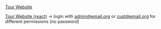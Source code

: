 [Tour Website](http://csweb01.csueastbay.edu/~wi9937/tourProject/index.html)

[Tour Website (react)](http://csweb01.csueastbay.edu/~wi9937/reactTour/)
-> login with admin@email.org or cust@email.org for different permissions (no password)
